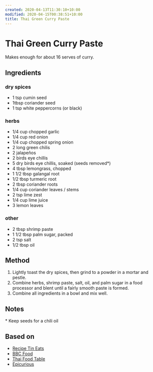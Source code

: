 ```yaml
---
created: 2020-04-13T11:30:10+10:00
modified: 2020-04-15T00:38:51+10:00
title: Thai Green Curry Paste
---
```


# Thai Green Curry Paste

Makes enough for about 16 serves of curry.

## Ingredients

### dry spices
- 1 tsp cumin seed
- 1tbsp coriander seed
- 1 tsp white peppercorns (or black)

### herbs
- 1/4 cup chopped garlic
- 1/4 cup red onion
- 1/4 cup chopped spring onion
- 2 long green chilis
- 2 jalapeños
- 2 birds eye chillis
- 5 dry birds eye chillis, soaked (seeds removed*)
- 4 tbsp lemongrass, chopped
- 1 1/2 tbsp galangal root
- 1/2 tbsp turmeric root
- 2 tbsp coriander roots
- 1/4 cup coriander leaves / stems
- 2 tsp lime zest
- 1/4 cup lime juice
- 3 lemon leaves

### other
- 2 tbsp shrimp paste
- 1 1/2 tbsp palm sugar, packed
- 2 tsp salt
- 1/2 tbsp oil


## Method
1. Lightly toast the dry spices, then grind to a powder in a mortar and pestle.
2. Combine herbs, shrimp paste, salt, oil, and palm sugar in a food processor and blent until a fairly smooth paste is formed.
3. Combine all ingredients in a bowl and mix well.

## Notes
\* Keep seeds for a chili oil

## Based on
- [Recipe Tin Eats](https://www.recipetineats.com/thai-green-curry-paste-recipe/)
- [BBC Food](https://www.bbc.co.uk/food/recipes/greencurrypaste_67789)
- [Thai Food Table](https://www.thaitable.com/thai/recipe/green-curry-paste)
- [Epicurious](https://www.epicurious.com/recipes/food/views/thai-green-curry-paste-donna-hay)
